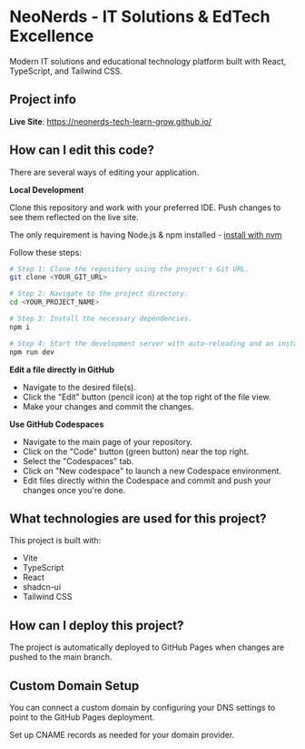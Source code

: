 # NeoNerds - IT Solutions & EdTech Excellence

Modern IT solutions and educational technology platform built with React, TypeScript, and Tailwind CSS.

## Project info

**Live Site**: https://neonerds-tech-learn-grow.github.io/

## How can I edit this code?

There are several ways of editing your application.

**Local Development**

Clone this repository and work with your preferred IDE. Push changes to see them reflected on the live site.

The only requirement is having Node.js & npm installed - [install with nvm](https://github.com/nvm-sh/nvm#installing-and-updating)

Follow these steps:

```sh
# Step 1: Clone the repository using the project's Git URL.
git clone <YOUR_GIT_URL>

# Step 2: Navigate to the project directory.
cd <YOUR_PROJECT_NAME>

# Step 3: Install the necessary dependencies.
npm i

# Step 4: Start the development server with auto-reloading and an instant preview.
npm run dev
```

**Edit a file directly in GitHub**

- Navigate to the desired file(s).
- Click the "Edit" button (pencil icon) at the top right of the file view.
- Make your changes and commit the changes.

**Use GitHub Codespaces**

- Navigate to the main page of your repository.
- Click on the "Code" button (green button) near the top right.
- Select the "Codespaces" tab.
- Click on "New codespace" to launch a new Codespace environment.
- Edit files directly within the Codespace and commit and push your changes once you're done.

## What technologies are used for this project?

This project is built with:

- Vite
- TypeScript
- React
- shadcn-ui
- Tailwind CSS

## How can I deploy this project?

The project is automatically deployed to GitHub Pages when changes are pushed to the main branch.

## Custom Domain Setup

You can connect a custom domain by configuring your DNS settings to point to the GitHub Pages deployment.

Set up CNAME records as needed for your domain provider.